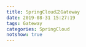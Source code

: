 ```yaml
---
title: SpringCloud之Gateway
date: 2019-08-31 15:27:19
tags: Gateway
categories: SpringCloud
notshow: true
---
```

